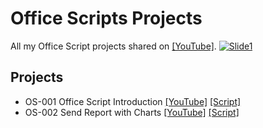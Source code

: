 # Office Scripts Projects

All my Office Script projects shared on [[YouTube]](https://www.youtube.com/playlist?list=PLQhwjnEjYj8A4SGBsOGQKtlv2U-kZvkkV).
[![Slide1](https://user-images.githubusercontent.com/16481229/126319904-0c3503db-7d10-499a-b566-3e9fe9c14363.jpg)](https://www.youtube.com/playlist?list=PLQhwjnEjYj8A4SGBsOGQKtlv2U-kZvkkV)

## Projects

- OS-001 Office Script Introduction [[YouTube]](https://youtu.be/HIestEEJrrM) [[Script]](https://github.com/ashtonfei/office-scripts/blob/main/src/OS001.ts)
- OS-002 Send Report with Charts [[YouTube]](https://youtu.be/HIestEEJrrM) [[Script]](https://github.com/ashtonfei/office-scripts/blob/main/src/OS002.ts)
